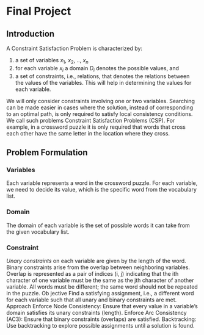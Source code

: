 # Final Project

## Introduction
A Constraint Satisfaction Problem is characterized by:
1. a set of variables $x_1$, $x_2$, .., $x_n$
2. for each variable $x_i$ a domain $D_i$ denotes the possible values, and
3. a set of constraints, i.e., relations, that denotes the relations between the values of the variables. This will help in determining the values for each variable.

We will only consider constraints involving one or two variables. Searching can be made easier in cases where the solution, instead of corresponding to an optimal path, is only required to satisfy local consistency conditions. We call such problems Constraint Satisfaction Problems (CSP). For example, in a crossword puzzle it is only required that words that cross each other have the same letter in the location where they cross.

## Problem Formulation
### Variables
Each variable represents a word in the crossword puzzle. For each variable, we need to decide its value, which is the specific word from the vocabulary list.
### Domain
The domain of each variable is the set of possible words it can take from the given vocabulary list. 
### Constraint
_Unary constraints_ on each variable are given by the length of the word.
Binary constraints arise from the overlap between neighboring variables. Overlap is represented as a pair of indices (i, j) indicating that the ith character of one variable must be the same as the jth character of another variable. All words must be different; the same word should not be repeated in the puzzle.
Ob jective
Find a satisfying assignment, i.e., a different word for each variable such that all unary and binary constraints are met.
Approach
Enforce Node Consistency: Ensure that every value in a variable’s domain satisfies its unary constraints (length).
Enforce Arc Consistency (AC3): Ensure that binary constraints (overlaps) are satisfied. Backtracking: Use backtracking to explore possible assignments until a solution is found.
